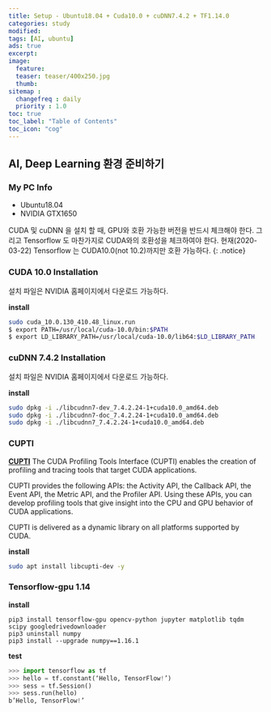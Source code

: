 ```yaml
---
title: Setup - Ubuntu18.04 + Cuda10.0 + cuDNN7.4.2 + TF1.14.0
categories: study
modified: 
tags: [AI, ubuntu]
ads: true
excerpt:
image:
  feature:
  teaser: teaser/400x250.jpg
  thumb:
sitemap :
  changefreq : daily
  priority : 1.0
toc: true
toc_label: "Table of Contents"
toc_icon: "cog" 
---
```


## AI, Deep Learning 환경 준비하기

### My PC Info
* Ubuntu18.04
* NVIDIA GTX1650

CUDA 및 cuDNN 을 설치 할 때, GPU와 호환 가능한 버전을 반드시 체크해야 한다. 그리고 Tensorflow 도 마찬가지로 CUDA와의 호환성을 체크하여야 한다. 현재(2020-03-22) Tensorflow 는 CUDA10.0(not 10.2)까지만 호환 가능하다.
{: .notice}

### CUDA 10.0 Installation

설치 파일은 NVIDIA 홈페이지에서 다운로드 가능하다.

**install**
```bash
sudo cuda_10.0.130_410.48_linux.run
$ export PATH=/usr/local/cuda-10.0/bin:$PATH
$ export LD_LIBRARY_PATH=/usr/local/cuda-10.0/lib64:$LD_LIBRARY_PATH
```

### cuDNN 7.4.2 Installation

설치 파일은 NVIDIA 홈페이지에서 다운로드 가능하다.

**install**
```bash
sudo dpkg -i ./libcudnn7-dev_7.4.2.24-1+cuda10.0_amd64.deb 
sudo dpkg -i ./libcudnn7-doc_7.4.2.24-1+cuda10.0_amd64.deb 
sudo dpkg -i ./libcudnn7_7.4.2.24-1+cuda10.0_amd64.deb 
```

### CUPTI

[**CUPTI**](https://docs.nvidia.com/cuda/cupti/index.html)
The CUDA Profiling Tools Interface (CUPTI) enables the creation of profiling and tracing tools that target CUDA applications.

CUPTI provides the following APIs:
the Activity API,
the Callback API,
the Event API,
the Metric API, and
the Profiler API.
Using these APIs, you can develop profiling tools that give insight into the CPU and GPU behavior of CUDA applications.

CUPTI is delivered as a dynamic library on all platforms supported by CUDA.

**install**
```bash
sudo apt install libcupti-dev -y
```

### Tensorflow-gpu 1.14

**install**
```
pip3 install tensorflow-gpu opencv-python jupyter matplotlib tqdm scipy googledrivedownloader
pip3 uninstall numpy
pip3 install --upgrade numpy==1.16.1
```

**test**
```python
>>> import tensorflow as tf
>>> hello = tf.constant(‘Hello, TensorFlow!’)
>>> sess = tf.Session()
>>> sess.run(hello)
b’Hello, TensorFlow!’
```